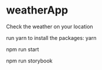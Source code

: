 # weatherApp
Check the weather on your location

run yarn to install the packages:
yarn

npm run start

npm run storybook
